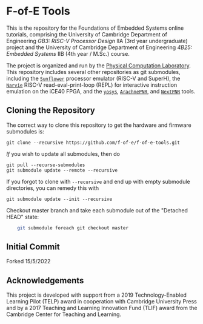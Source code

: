 # F-of-E Tools
This is the repository for the Foundations of Embedded Systems online tutorials, comprising the University of Cambridge Department of Engineering _GB3: RISC-V Processor Design_ IIA (3rd year undergraduate) project and the University of Cambridge Department of Engineering _4B25: Embedded Systems_ IIB (4th year / M.Sc.) course.

The project is organized and run by the [Physical Computation Laboratory](http://physcomp.eng.cam.ac.uk). This repository includes several other repositories as git submodules, including the [`Sunflower`](https://github.com/physical-computation/sunflower-simulator) processor emulator (RISC-V and SuperH), the [`Narvie`](https://github.com/physical-computation/narvie) RISC-V read-eval-print-loop (REPL) for interactive instruction emulation on the iCE40 FPGA, and the [`yosys`](https://github.com/YosysHQ/yosys), [`ArachnePNR`](https://github.com/YosysHQ/arachne-pnr), and [`NextPNR`](https://github.com/YosysHQ/nextpnr) tools. 

## Cloning the Repository 
The correct way to clone this repository to get the hardware and firmware submodules is:

	git clone --recursive https://github.com/f-of-e/f-of-e-tools.git

*If* you wish to update all submodules, then do

	git pull --recurse-submodules
	git submodule update --remote --recursive

If you forgot to clone with `--recursive` and end up with empty submodule directories, you can remedy this with

	git submodule update --init --recursive

Checkout master branch and take each submodule out of the "Detached HEAD" state:
```bash
	git submodule foreach git checkout master
```

## Initial Commit
Forked 15/5/2022 

## Acknowledgements
This project is developed with support from a 2019 Technology-Enabled Learning Pilot (TELP) award in cooperation with Cambridge University Press and by a 2017 Teaching and Learning Innovation Fund (TLIF) award from the Cambridge Center for Teaching and Learning.
